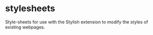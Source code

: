 # stylesheets
Style-sheets for use with the Stylish extension to modify the styles of existing webpages.
